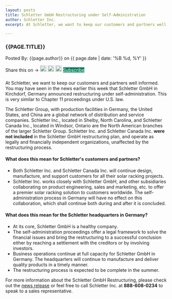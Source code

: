 ```yaml
---
layout: posts
title: Schletter GmbH Restructuring under Self-Administration
author: Schletter Inc.
excerpt: At Schletter, we want to keep our customers and partners well informed. You may have seen in the news earlier this week that Schletter GmbH in Kirchdorf, Germany announced restructuring under self-administration. 

---
```


<h3 style="text-transform: uppercase;">{{page.title}} </h3>
<p>Posted By: {{page.author}} on {{ page.date | date: '%B %d, %Y' }}</p>
<section class="row" style="padding-bottom:9px">
<div class="col-md-12">Share this on &rarr;
<a href="https://twitter.com/intent/tweet?text={{ page.title }}&url={{ site.url }}{{ page.url }}&via={{ site.twitter_username }}&related={{ site.twitter_username }}" rel="nofollow" target="_blank" title="Share on Twitter"><img src="{{site.url}}/images/social/twitter.svg" alt="twitter" height="20" /></a>
<a href="https://facebook.com/sharer.php?u={{ site.url }}{{ page.url }}" rel="nofollow" target="_blank" title="Share on Facebook"><img src="{{site.url}}/images/social/facebook.svg" alt="facebook" height="20" /></a>
<a href="https://plus.google.com/share?url={{ site.url }}{{ page.url }}" rel="nofollow" target="_blank" title="Share on Google+"><img src="{{site.url}}/images/social/googleplus.svg" alt="google plus" height="20" /></a>
<a href="https://mailchi.mp/schletter/subscribe-to-schletter-blog" class="btn" target="_blank" style="background-color:#06805C; color:#fff;" role="button">Subscribe</a>
</div>
</section>

<div class="row">
<div class="col-md-12">
<p>At Schletter, we want to keep our customers and partners well informed. You may have seen in the news earlier this week that Schletter GmbH in Kirchdorf, Germany announced restructuring under self-administration.  This is very similar to Chapter 11 proceedings under U.S. law. </p>
<p>The Schletter Group, with production facilities in Germany, the United States, and China are a global network of distribution and service companies. Schletter Inc., located in Shelby, North Carolina, and Schletter Canada Inc., located in Windsor, Ontario are the North American branches of the larger Schletter Group. Schletter Inc. and Schletter Canada Inc. <strong>were not included</strong> in the Schletter GmbH restructuring plan, and operate as legally and financially independent organizations, unaffected by the restructuring process.</p>
</div>
</div>
<div class="row">
<div class="col-md-12">
<h4><strong>What does this mean for Schletter's customers and partners?</strong></h4>
<ul>
<li>Both Schletter Inc. and Schletter Canada Inc. will continue design, manufacture, and support customers for all their solar racking projects.</li>
<li>Schletter Inc.  works closely with Schletter GmbH, and other subsidiaries collaborating on product engineering, sales and marketing, etc. to offer a premier solar racking solution to customers worldwide. The self-administration process in Germany will have no effect on this collaboration, which shall continue both during and after it is concluded.</li>
</ul>
<h4><strong>What does this mean for the Schletter headquarters in Germany?</strong></h4>
<ul>
<li>At its core, Schletter GmbH is a healthy company.</li>
<li>The self-administration proceedings offer a legal framework to solve the financial issues and bring the restructuring to a successful conclusion either by reaching a settlement with the creditors or by involving investors. </li>
<li>Business operations continue at full capacity for Schletter GmbH in Germany.  The headquarters will continue to manufacture and deliver quality products in a timely manner.</li>
<li>The restructuring process is expected to be complete in the summer.</li>
</ul>
<p>For more information about the Schletter GmbH Restructuring, please check out the <a href="https://news.schletter.eu/allgemein/schletter-restrukturiert-sich-in-eigenverwaltung/" target="_blank">news release</a> or feel free to call Schletter Inc. at <strong>888-608-0234</strong> to speak to a sales representative.</p>
</div>
</div>
